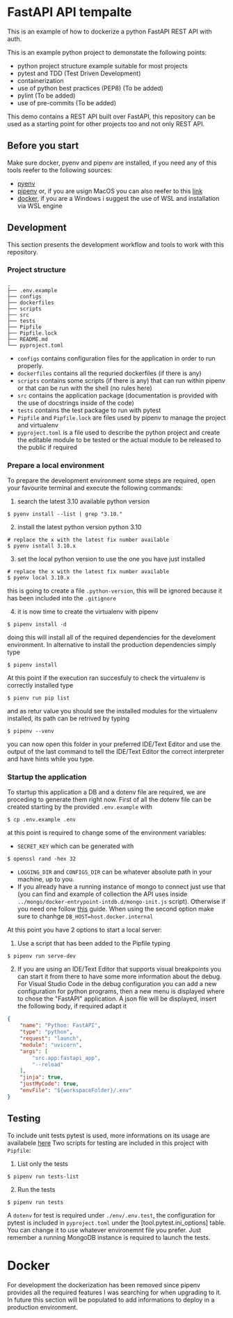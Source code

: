 # FastAPI API tempalte
This is an example of how to dockerize a python FastAPI REST API with auth.

This is an example python project to demonstate the following points:
- python project structure example suitable for most projects
- pytest and TDD (Test Driven Development)
- containerization
- use of python best practices (PEP8) (To be added)
- pylint (To be added)
- use of pre-commits (To be added)

This demo contains a REST API built over FastAPI, this repository can be used as a starting point for other projects too and not only REST API. 

## Before you start
Make sure docker, pyenv and pipenv are installed, if you need any of this tools reefer to the following sources:
- [pyenv](https://github.com/pyenv/pyenv)
- [pipenv](https://github.com/pypa/pipenv#installation) or, if you are usign MacOS you can also reefer to this [link](https://formulae.brew.sh/formula/pipenv)
- [docker](https://docs.docker.com/engine/install/), if you are a Windows i suggest the use of WSL and installation via WSL engine

## Development
This section presents the development workflow and tools to work with this repository.

### Project structure
```shell
.
├── .env.example
├── configs
├── dockerfiles
├── scripts
├── src
├── tests
├── Pipfile
├── Pipfile.lock
├── README.md
└── pyproject.toml
```

* `configs` contains configuration files for the application in order to run properly.
* `dockerfiles` contains all the requried dockerfiles (if there is any)
* `scripts` contains some scripts (if there is any) that can run within pipenv or that can be run with the shell (no rules here)
* `src` contains the application package (documentation is provided with the use of docstrings inside of the code)
* `tests` contains the test package to run with pytest
* `Pipfile` and `Pipfile.lock` are files used by pipenv to manage the project and virtualenv
* `pyproject.toml` is a file used to describe the python project and create the editable module to be tested or the actual module to be released to the public if required

### Prepare a local environment
To prepare the development environment some steps are required, open your favourite terminal and execute the following commands:
1. search the latest 3.10 available python version
```shell
$ pyenv install --list | grep "3.10."
```

2. install the latest python version python 3.10 
```shell
# replace the x with the latest fix number available
$ pyenv isntall 3.10.x
```

3. set the local python version to use the one you have just installed
```shell
# replace the x with the latest fix number available
$ pyenv local 3.10.x
```
this is going to create a file `.python-version`, this will be ignored because it has been included into the `.gitignore`

4. it is now time to create the virtualenv with pipenv
```shell
$ pipenv install -d
```
doing this will install all of the required dependencies for the develoment environment. In alternative to install the production dependencies simply type
```shell
$ pipenv install
```

At this point if the execution ran succesfuly to check the virtualenv is correctly installed type
```shell
$ pienv run pip list
```
and as retur value you should see the installed modules for the virtualenv installed, its path can be retrived by typing
```shell
$ pipenv --venv
```

you can now open this folder in your preferred IDE/Text Editor and use the output of the last command to tell the IDE/Text Editor the correct interpreter and have hints while you type.

### Startup the application
To startup this application a DB and a dotenv file are required, we are proceding to generate them right now.
First of all the dotenv file can be created starting by the provided `.env.example` with
```shell
$ cp .env.example .env
```
at this point is required to change some of the environment variables:
* `SECRET_KEY` which can be generated with
```shell
$ openssl rand -hex 32
```
* `LOGGING_DIR` and `CONFIGS_DIR` can be whatever absolute path in your machine, up to you.
* If you already have a running instance of mongo to connect just use that (you can find and example of collection the API uses inside `../mongo/docker-entrypoint-intdb.d/mongo-init.js` script). Otherwise if you need one follow [this](../mongo/README.md) guide. When using the second option make sure to chanhge `DB_HOST=host.docker.internal`

At this point you have 2 options to start a local server:
1. Use a script that has been added to the Pipfile typing
```shell
$ pipenv run serve-dev
```
2. If you are using an IDE/Text Editor that supports visual breakpoints you can start it from there to have some more information about the debug. For Visual Studio Code in the debug configuration you can add a new configuration for python programs, then a new menu is displayed where to chose the "FastAPI" application. A json file will be displayed, insert the following body, if required adapt it
```json
{
    "name": "Python: FastAPI",
    "type": "python",
    "request": "launch",
    "module": "uvicorn",
    "args": [
        "src.app:fastapi_app",
        "--reload"
    ],
    "jinja": true,
    "justMyCode": true,
    "envFile": "${workspaceFolder}/.env"
}
```

## Testing
To include unit tests pytest is used, more informations on its usage are availabele [here](https://docs.pytest.org/en/7.3.x/)
Two scripts for testing are included in this project with `Pipfile`:
1. List only the tests
```shell
$ pipenv run tests-list
```

2. Run the tests
```shell
$ pipenv run tests
```
A `dotenv` for test is required under `./env/.env.test`, the configuration for pytest is included in `pyproject.toml` under the [tool.pytest.ini_options] table. You can change it to use whatever environemnt file you prefer. Just remember a running MongoDB instance is required to launch the tests.

# Docker
For development the dockerization has been removed since pipenv provides all the required features I was searching for when upgrading to it. In future this section will be populated to add informations to deploy in a production environment.